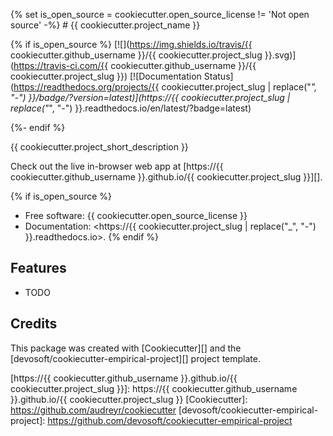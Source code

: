 
{% set is_open_source = cookiecutter.open_source_license != 'Not open source' -%}  # {{ cookiecutter.project_name }}

{% if is_open_source %}
[![](https://img.shields.io/travis/{{ cookiecutter.github_username }}/{{ cookiecutter.project_slug }}.svg)](https://travis-ci.com/{{ cookiecutter.github_username }}/{{ cookiecutter.project_slug }})
[![Documentation Status](https://readthedocs.org/projects/{{ cookiecutter.project_slug | replace("_", "-") }}/badge/?version=latest)](https://{{ cookiecutter.project_slug | replace("_", "-") }}.readthedocs.io/en/latest/?badge=latest)

{%- endif %}

{{ cookiecutter.project_short_description }}

Check out the live in-browser web app at [https://{{ cookiecutter.github_username }}.github.io/{{ cookiecutter.project_slug }}][].
 
{% if is_open_source %} 
-   Free software: {{ cookiecutter.open_source_license }} 
-   Documentation: <https://{{ cookiecutter.project_slug | replace("_", "-") }}.readthedocs.io>. {% endif %}

## Features  

-   TODO

## Credits  

This package was created with [Cookiecutter][] and the [devosoft/cookiecutter-empirical-project][] project template.

  
  [https://{{ cookiecutter.github_username }}.github.io/{{ cookiecutter.project_slug }}]:
    https://{{ cookiecutter.github_username }}.github.io/{{ cookiecutter.project_slug }}
  [Cookiecutter]: https://github.com/audreyr/cookiecutter
  [devosoft/cookiecutter-empirical-project]: https://github.com/devosoft/cookiecutter-empirical-project